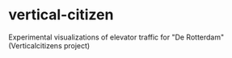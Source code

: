 # vertical-citizen
Experimental visualizations of elevator traffic for "De Rotterdam" (Verticalcitizens project)
